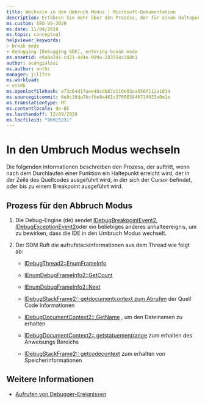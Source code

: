 ```yaml
---
title: Wechseln in den Umbruch Modus | Microsoft-Dokumentation
description: Erfahren Sie mehr über den Prozess, der für einen Haltepunkt in einer Funktion auftritt, in der Zeile des Quellcodes am Cursor ausgeführt wird oder bis zu einem Breakpoint ausgeführt wird.
ms.custom: SEO-VS-2020
ms.date: 11/04/2016
ms.topic: conceptual
helpviewer_keywords:
- break mode
- debugging [Debugging SDK], entering break mode
ms.assetid: e9a8a241-cd21-4d4e-999a-283554c288b1
author: acangialosi
ms.author: anthc
manager: jillfra
ms.workload:
- vssdk
ms.openlocfilehash: e73c64d17aee48cdb67a110e93aa556f112a1014
ms.sourcegitcommit: 8e9c38da7bcfbe9a461c378083846714933a0e1e
ms.translationtype: MT
ms.contentlocale: de-DE
ms.lasthandoff: 12/09/2020
ms.locfileid: "96915231"
---
```

# <a name="enter-break-mode"></a>In den Umbruch Modus wechseln
Die folgenden Informationen beschreiben den Prozess, der auftritt, wenn nach dem Durchlaufen einer Funktion ein Haltepunkt erreicht wird, der in der Zeile des Quellcodes ausgeführt wird, in der sich der Cursor befindet, oder bis zu einem Breakpoint ausgeführt wird.

## <a name="break-mode-process"></a>Prozess für den Abbruch Modus

1. Die Debug-Engine (de) sendet [IDebugBreakpointEvent2](../../extensibility/debugger/reference/idebugbreakpointevent2.md), [IDebugExceptionEvent2](../../extensibility/debugger/reference/idebugexceptionevent2.md)oder ein beliebiges anderes anhalteereignis, um zu bewirken, dass die IDE in den Umbruch Modus wechselt.

2. Der SDM Ruft die aufrufstackinformationen aus dem Thread wie folgt ab:

    - [IDebugThread2::EnumFrameInfo](../../extensibility/debugger/reference/idebugthread2-enumframeinfo.md)

    - [IEnumDebugFrameInfo2::GetCount](../../extensibility/debugger/reference/ienumdebugframeinfo2-getcount.md)

    - [IEnumDebugFrameInfo2::Next](../../extensibility/debugger/reference/ienumdebugframeinfo2-next.md)

    - [IDebugStackFrame2:: getdocumentcontext zum Abrufen](../../extensibility/debugger/reference/idebugstackframe2-getdocumentcontext.md) der Quell Code Informationen

    - [IDebugDocumentContext2:: GetName](../../extensibility/debugger/reference/idebugdocumentcontext2-getname.md) , um den Dateinamen zu erhalten

    - [IDebugDocumentContext2:: getstatuementrange](../../extensibility/debugger/reference/idebugdocumentcontext2-getstatementrange.md) zum erhalten des Anweisungs Bereichs

    - [IDebugStackFrame2:: getcodecontext](../../extensibility/debugger/reference/idebugstackframe2-getcodecontext.md) zum erhalten von Speicherinformationen

## <a name="see-also"></a>Weitere Informationen
- [Aufrufen von Debugger-Ereignissen](../../extensibility/debugger/calling-debugger-events.md)
